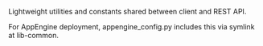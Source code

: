 Lightweight utilities and constants shared between client and REST API.

For AppEngine deployment, appengine_config.py includes this via symlink at
lib-common.
